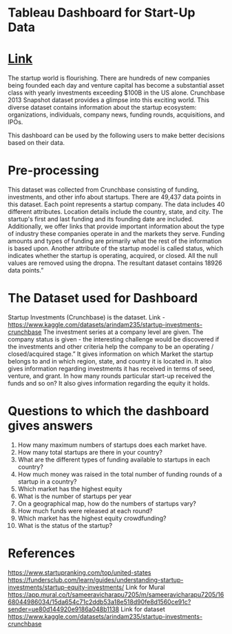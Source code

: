 
# Tableau Dashboard for Start-Up Data
# [Link](https://public.tableau.com/app/profile/subhashini2849/viz/startups_viz_DV/Dashboard1?publish=yes)

The startup world is flourishing. There are hundreds of new companies being founded each day and venture capital has become a substantial asset class with yearly investments exceeding $100B in the US alone. Crunchbase 2013 Snapshot dataset provides a glimpse into this exciting world.
This diverse dataset contains information about the startup ecosystem: organizations, individuals, company news, funding rounds, acquisitions, and IPOs.

This dashboard can be used by the following users to make better decisions based on their data.

# Pre-processing

This dataset was collected from Crunchbase consisting of funding, investments, and other info about startups. There are 49,437 data points in this dataset. Each point represents a startup company. The data includes 40 different attributes. Location details include the country, state, and city. The startup's first and last funding and its founding date are included.
Additionally, we offer links that provide important information about the type of industry these companies operate in and the markets they serve. Funding amounts and types of funding are primarily what the rest of the information is based upon. Another attribute of the startup model is called status, which indicates whether the startup is operating, acquired, or closed. All the null values are removed using the dropna. The resultant dataset contains 18926 data points.” 




# The Dataset used for Dashboard

Startup Investments (Crunchbase) is the dataset.
Link - https://www.kaggle.com/datasets/arindam235/startup-investments-crunchbase
The investment series at a company level are given. The company status is given - the interesting challenge would be discovered if the investments and other criteria help the company to be an operating / closed/acquired stage.”
It gives information on which Market the startup belongs to and in which region, state, and country it is located in. It also gives information regarding investments it has received in terms of seed, venture, and grant. In how many rounds particular start-up received the funds and so on? It also gives information regarding the equity it holds.


# Questions to which the dashboard gives answers

1. How many maximum numbers of startups does each market have.
2. How many total startups are there in your country?
3. What are the different types of funding available to startups in each country?
4. How much money was raised in the total number of funding rounds of a startup in a country?
5. Which market has the highest equity
6. What is the number of startups per year
7. On a geographical map, how do the numbers of startups vary?
8. How much funds were released at each round?
9. Which market has the highest equity crowdfunding?
10. What is the status of the startup?

# References

https://www.startupranking.com/top/united-states
https://fundersclub.com/learn/guides/understanding-startup-investments/startup-equity-investments/
Link for Mural
https://app.mural.co/t/sameeravicharapu7205/m/sameeravicharapu7205/1668044986034/15da654c71c2ddb53a18e518d90fe8d1560ce91c?sender=ue80d144920e9186a048b1138
Link for dataset
https://www.kaggle.com/datasets/arindam235/startup-investments-crunchbase

